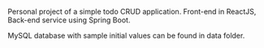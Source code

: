 Personal project of a simple todo CRUD application. Front-end in ReactJS, Back-end service using Spring Boot. 

MySQL database with sample initial values can be found in data folder.
